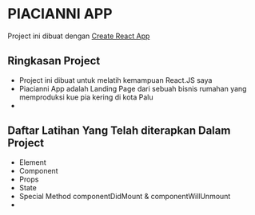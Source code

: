 # PIACIANNI APP

Project ini dibuat dengan [Create React App](https://github.com/facebook/create-react-app)

## Ringkasan Project
- Project ini dibuat untuk melatih kemampuan React.JS saya
- Piacianni App adalah Landing Page dari sebuah bisnis rumahan yang memproduksi kue pia kering di kota Palu
-

## Daftar Latihan Yang Telah diterapkan Dalam Project 
- Element
- Component
- Props
- State
- Special Method componentDidMount & componentWillUnmount
- 

